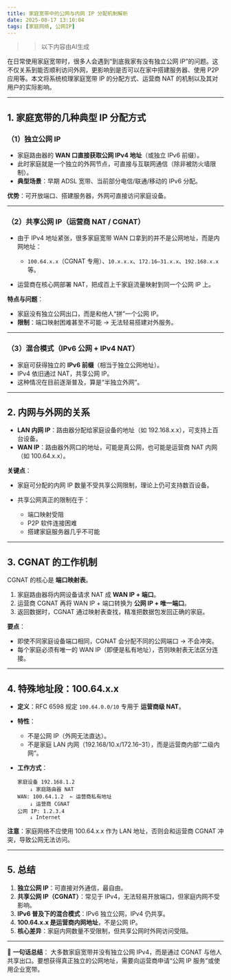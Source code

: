 ```yaml
---
title: 家庭宽带中的公网与内网 IP 分配机制解析
date: 2025-08-17 13:10:04
tags: [家庭网络, 公网IP]
---
```


>> 以下内容由AI生成

在日常使用家庭宽带时，很多人会遇到“到底我家有没有独立公网 IP”的问题。这不仅关系到能否顺利访问外网，更影响到是否可以在家中搭建服务器、使用 P2P 应用等。本文将系统梳理家庭宽带 IP 的分配方式、运营商 NAT 的机制以及其对用户的实际影响。

---

## 1. 家庭宽带的几种典型 IP 分配方式

### （1）独立公网 IP

* 家庭路由器的 **WAN 口直接获取公网 IPv4 地址**（或独立 IPv6 前缀）。
* 此时家庭就是一个独立的外网节点，可直接与互联网通信（除非被防火墙限制）。
* **典型场景**：早期 ADSL 宽带、当前部分电信/联通/移动的 IPv6 分配。

**优势**：可开放端口、搭建服务器，外网可直接访问家庭设备。

---

### （2）共享公网 IP（运营商 NAT / CGNAT）

* 由于 IPv4 地址紧张，很多家庭宽带 WAN 口拿到的并不是公网地址，而是内网地址：

  * `100.64.x.x`（CGNAT 专用）、`10.x.x.x`、`172.16–31.x.x`、`192.168.x.x` 等。
* 运营商在核心网部署 NAT，把成百上千家庭流量映射到同一个公网 IP 上。

**特点与问题**：

* 家庭没有独立公网出口，而是和他人“拼”一个公网 IP。
* **限制**：端口映射困难甚至不可能 → 无法轻易搭建对外服务。

---

### （3）混合模式（IPv6 公网 + IPv4 NAT）

* 家庭可获得独立的 **IPv6 前缀**（相当于独立公网地址）。
* IPv4 依旧通过 NAT，共享公网 IP。
* 这种情况在目前逐渐普及，算是“半独立外网”。

---

## 2. 内网与外网的关系

* **LAN 内网 IP**：路由器分配给家庭设备的地址（如 192.168.x.x），可支持上百台设备。
* **WAN IP**：路由器外网口的地址，可能是真公网，也可能是运营商 NAT 内网（如 100.64.x.x）。

**关键点**：

* 家庭可分配的内网 IP 数量不受共享公网限制，理论上仍可支持数百设备。
* 共享公网真正的限制在于：

  * 端口映射受阻
  * P2P 软件连接困难
  * 搭建家庭服务器几乎不可能

---

## 3. CGNAT 的工作机制

CGNAT 的核心是 **端口映射表**。

1. 家庭路由器将内网设备请求 NAT 成 **WAN IP + 端口**。
2. 运营商 CGNAT 再将 WAN IP + 端口转换为 **公网 IP + 唯一端口**。
3. 返回数据时，CGNAT 通过映射表查找，精准把数据包发回正确的家庭。

**要点**：

* 即使不同家庭设备端口相同，CGNAT 会分配不同的公网端口 → 不会冲突。
* 每个家庭必须有唯一的 WAN IP（即便是私有地址），否则映射表无法区分连接。

---

## 4. 特殊地址段：100.64.x.x

* **定义**：RFC 6598 规定 `100.64.0.0/10` 专用于 **运营商级 NAT**。
* **特性**：

  * 不是公网 IP（外网无法直达）。
  * 不是家庭 LAN 内网（192.168/10.x/172.16–31），而是运营商内部“二级内网”。
* **工作方式**：

  ```
  家庭设备 192.168.1.2
      ↓ 家庭路由器 NAT
  WAN: 100.64.1.2  ← 运营商私有地址
      ↓ 运营商 CGNAT
  公网 IP: 1.2.3.4
      ↓ Internet
  ```

**注意**：家庭网络不应使用 100.64.x.x 作为 LAN 地址，否则会和运营商 CGNAT 冲突，导致公网无法访问。

---

## 5. 总结

1. **独立公网 IP**：可直接对外通信，最自由。
2. **共享公网 IP（CGNAT）**：常见于 IPv4，无法轻易开放端口，但家庭内网不受影响。
3. **IPv6 普及下的混合模式**：IPv6 独立公网，IPv4 仍共享。
4. **100.64.x.x 是运营商内网地址**，不是公网 IP。
5. **核心差异**：家庭内网数量不受限制，但共享公网时外网访问受阻。

---

📌 **一句话总结**：
大多数家庭宽带并没有独立公网 IPv4，而是通过 CGNAT 与他人共享出口。要想获得真正独立的公网地址，需要向运营商申请“公网 IP 服务”或使用企业宽带。

